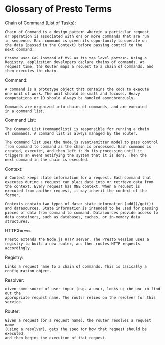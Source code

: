 # Glossary of Presto Terms

  Chain of Command (List of Tasks):
  
    Chain of Command is a design pattern wherein a particular request
    or operation is associated with one or more commands that are run
    in sequence. Each command is given its opportunity to operate on 
    the data (passed in the Context) before passing control to the 
    next command.
    
    Pronto uses CoC instead of MVC as its top-level pattern. Using a 
    Registry, application developers declare chains of commands. At
    request time, the Router maps a request to a chain of commands, and
    then executes the chain.

  Command:
  
    A command is a prototype object that contains the code to execute
    one unit of work. The unit should be small and focused. Heavy
    computations or IO should always be handled asynchronously.
    
    Commands are organized into chains of commands, and are executed
    in a command list.

  Command List:
  
    The Command List (commandlist) is responsible for running a chain 
    of commands. A command list is always managed by the router.
    
    The command list uses the Node.js event/emitter model to pass control
    from command to command as the chain is processed. Each command is
    created, executed, and then left to do its processing until it 
    triggers an event notifying the system that it is done. Then the
    next command in the chain is executed.

  Context:
  
    A Context keeps state information for a request. Each command that
    executes during a request can place data into or retrieve data from
    the context. Every request has ONE context. When a request is 
    executed from another request, it may inherit the context of the
    former.
    
    Contexts contain two types of data: state information (add()/get())
    and datasources. State information is intended to be used for passing
    pieces of data from command to command. Datasources provide access to
    data containers, such as databases, caches, or in-memory data structures.

  HTTPServer:
  
    Presto extends the Node.js HTTP server. The Presto version uses a 
    registry to build a new router, and then routes HTTP requests 
    accordingly.

  Registry:
  
    Links a request name to a chain of commands. This is basically a 
    configuration object.

  Resolver:
  
    Given some source of user input (e.g. a URL), looks up the URL to find out the
    appropriate request name. The router relies on the resolver for this service.

  Router:
  
    Given a request (or a request name), the router resolves a request name
    (using a resolver), gets the spec for how that request should be executed,
    and then begins the execution of that request.
  
  

